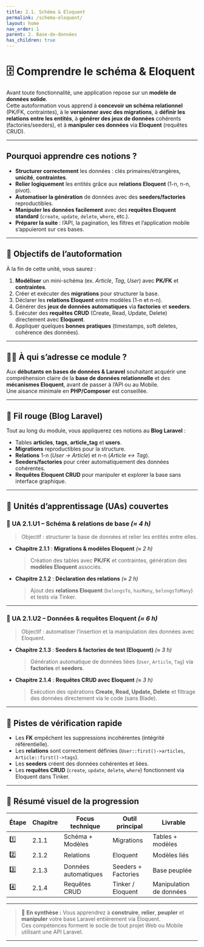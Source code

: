 ```yaml
---
title: 2.1. Schéma & Eloquent
permalink: /schema-eloquent/
layout: home
nav_order: 1
parent: 2. Base-de-données
has_children: true
---
```



# 🗄️ Comprendre le **schéma** & **Eloquent**

Avant toute fonctionnalité, une application repose sur un **modèle de données solide**.  
Cette autoformation vous apprend à **concevoir un schéma relationnel** (PK/FK, contraintes), à le **versionner avec des migrations**, à **définir les relations entre les entités**, à **générer des jeux de données** cohérents (factories/seeders), et à **manipuler ces données** via **Eloquent** (requêtes CRUD).

---

## Pourquoi apprendre ces notions ?

- **Structurer correctement** les données : clés primaires/étrangères, **unicité**, **contraintes**.
- **Relier logiquement** les entités grâce aux **relations Eloquent** (1-n, n-n, pivot).
- **Automatiser la génération** de données avec des **seeders/factories** reproductibles.
- **Manipuler les données facilement** avec des **requêtes Eloquent standard** (`create`, `update`, `delete`, `where`, etc.).
- **Préparer la suite** : l’API, la pagination, les filtres et l’application mobile s’appuieront sur ces bases.

---

## 🎯 Objectifs de l’autoformation

À la fin de cette unité, vous saurez :

1. **Modéliser** un mini-schéma (ex. *Article*, *Tag*, *User*) avec **PK/FK** et **contraintes**.  
2. Créer et exécuter des **migrations** pour structurer la base.  
3. Déclarer les **relations Eloquent** entre modèles (1-n et n-n).  
4. Générer des **jeux de données automatiques** via **factories** et **seeders**.  
5. Exécuter des **requêtes CRUD** (Create, Read, Update, Delete) directement avec **Eloquent**.  
6. Appliquer quelques **bonnes pratiques** (timestamps, soft deletes, cohérence des données).

---

## 👩‍💻 À qui s’adresse ce module ?

Aux **débutants en bases de données & Laravel** souhaitant acquérir une compréhension claire de la **base de données relationnelle** et des **mécanismes Eloquent**, avant de passer à l’API ou au Mobile.  
Une aisance minimale en **PHP/Composer** est conseillée.

---

## 🔗 Fil rouge (Blog Laravel)

Tout au long du module, vous appliquerez ces notions au **Blog Laravel** : 

- Tables **articles**, **tags**, **article_tag** et **users**.  
- **Migrations** reproductibles pour la structure.  
- **Relations** 1-n (*User → Article*) et n-n (*Article ↔ Tag*).  
- **Seeders/factories** pour créer automatiquement des données cohérentes.  
- **Requêtes Eloquent CRUD** pour manipuler et explorer la base sans interface graphique.

---

## 📘 Unités d’apprentissage (UAs) couvertes

### 🧩 UA 2.1.U1 – Schéma & relations de base *(≈ 4 h)*  
> Objectif : structurer la base de données et relier les entités entre elles.

- **Chapitre 2.1.1** : **Migrations & modèles Eloquent** *(≈ 2 h)*  
  > Création des tables avec **PK/FK** et contraintes, génération des **modèles Eloquent** associés.  
- **Chapitre 2.1.2** : **Déclaration des relations** *(≈ 2 h)*  
  > Ajout des **relations Eloquent** (`belongsTo`, `hasMany`, `belongsToMany`) et tests via Tinker.

---

### 🧩 UA 2.1.U2 – Données & requêtes Eloquent *(≈ 6 h)*  
> Objectif : automatiser l’insertion et la manipulation des données avec Eloquent.

- **Chapitre 2.1.3** : **Seeders & factories de test (Eloquent)** *(≈ 3 h)*  
  > Génération automatique de données liées (`User`, `Article`, `Tag`) via **factories** et **seeders**.  
- **Chapitre 2.1.4** : **Requêtes CRUD avec Eloquent** *(≈ 3 h)*  
  > Exécution des opérations **Create, Read, Update, Delete** et filtrage des données directement via le code (sans Blade).

---

## 🧭 Pistes de vérification rapide

- Les **FK** empêchent les suppressions incohérentes (intégrité référentielle).  
- Les **relations** sont correctement définies (`User::first()->articles`, `Article::first()->tags`).  
- Les **seeders** créent des données cohérentes et liées.  
- Les **requêtes CRUD** (`create`, `update`, `delete`, `where`) fonctionnent via Eloquent dans Tinker.  

---

## 📘 Résumé visuel de la progression

| Étape | Chapitre | Focus technique | Outil principal | Livrable |
|-------|-----------|-----------------|-----------------|-----------|
| 1️⃣ | 2.1.1 | Schéma + Modèles | Migrations | Tables + modèles |
| 2️⃣ | 2.1.2 | Relations | Eloquent | Modèles liés |
| 3️⃣ | 2.1.3 | Données automatiques | Seeders + Factories | Base peuplée |
| 4️⃣ | 2.1.4 | Requêtes CRUD | Tinker / Eloquent | Manipulation de données |

---

> 🧠 **En synthèse :**
> Vous apprendrez à **construire**, **relier**, **peupler** et **manipuler** votre base Laravel entièrement via Eloquent.  
> Ces compétences forment le socle de tout projet Web ou Mobile utilisant une API Laravel.

---
